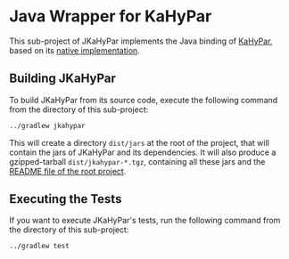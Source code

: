 # Java Wrapper for KaHyPar

This sub-project of JKaHyPar implements the Java binding of
[KaHyPar](https://kahypar.org/), based on its
[native implementation](../native-kahypar).

## Building JKaHyPar

To build JKaHyPar from its source code, execute the following command
from the directory of this sub-project:

```bash
../gradlew jkahypar
```

This will create a directory `dist/jars` at the root of the project,
that will contain the jars of JKaHyPar and its dependencies.
It will also produce a gzipped-tarball `dist/jkahypar-*.tgz`, containing
all these jars and the [README file of the root project](../README.md).

## Executing the Tests

If you want to execute JKaHyPar's tests, run the following command from the
directory of this sub-project:

```bash
../gradlew test
```
